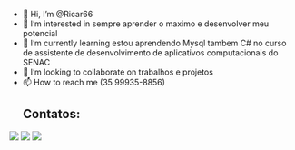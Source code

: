 - 👋 Hi, I’m @Ricar66
- 👀 I’m interested in sempre aprender o maximo e desenvolver meu potencial 
- 🌱 I’m currently learning estou aprendendo Mysql tambem C# no curso de assistente de desenvolvimento de aplicativos computacionais do SENAC
- 💞️ I’m looking to collaborate on trabalhos e projetos 
- 📫 How to reach me (35 99935-8856)
  ## Contatos:

<div>
<a href="https://instagram.com/coradini_66" target="_blank"><img loading="lazy" src="https://img.shields.io/badge/-Instagram-%23E4405F?style=for-the-badge&logo=instagram&logoColor=white" target="_blank"></a>
<a href = "ricardocoradini97@gmail.com"><img loading="lazy" src="https://img.shields.io/badge/Gmail-D14836?style=for-the-badge&logo=gmail&logoColor=white" target="_blank"></a>
<a href="https://www.linkedin.com/in/www.linkedin.com/in/ricardo-coradini-6445882b0" target="_blank"><img loading="lazy" src="https://img.shields.io/badge/-LinkedIn-%230077B5?style=for-the-badge&logo=linkedin&logoColor=white" target="_blank"></a>   
</div>
